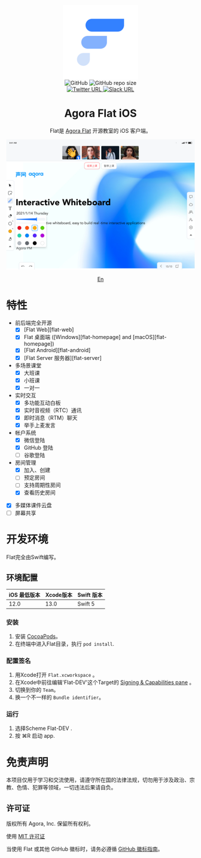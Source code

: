 <div align="center">
    <img width="200" height="200" style="display: block;" src="art/flat-logo.png">
</div>
<div align="center">
    <img alt="GitHub" src="https://img.shields.io/github/license/netless-io/flat-ios?color=9cf&style=flat-square">
    <img alt="GitHub repo size" src="https://img.shields.io/github/repo-size/netless-io/flat-ios?color=9cf&style=flat-square">
    <br>
    <a target="_blank" href="https://twitter.com/AgoraFlat">
    <img alt="Twitter URL" src="https://img.shields.io/badge/Twitter-AgoraFlat-9cf.svg?logo=twitter&style=flat-square">
    </a>
    <a target="_blank" href="https://github.com/netless-io/flat/issues/926">
        <img alt="Slack URL" src="https://img.shields.io/badge/Slack-AgoraFlat-9cf.svg?logo=slack&style=flat-square">
    </a>
</div>

<div align="center">
    <h1>Agora Flat iOS</h1>
    <p>Flat是 <a href="https://flat.whiteboard.agora.io/en/">Agora Flat</a> 开源教室的 iOS 客户端。</p>
    <img src="art/flat-showcase.png">
    <p><a href="./README-zh.md">En</a></p>
</div>

# 特性
-   前后端完全开源
    -   [x] [Flat Web][flat-web]
    -   [x] Flat 桌面端 ([Windows][flat-homepage] and [macOS][flat-homepage])
    -   [x] [Flat Android][flat-android]
    -   [x] [Flat Server 服务器][flat-server]
-   多场景课堂
    -   [x] 大班课
    -   [x] 小班课
    -   [x] 一对一
-   实时交互
    -   [x] 多功能互动白板
    -   [x] 实时音视频（RTC）通讯
    -   [x] 即时消息（RTM）聊天
    -   [x] 举手上麦发言
-   帐户系统
    -   [x] 微信登陆
    -   [x] GitHub 登陆
    -   [ ] 谷歌登陆
-   房间管理
    -   [x] 加入、创建
    -   [ ] 预定房间
    -   [ ] 支持周期性房间
    -   [x] 查看历史房间
-   [x] 多媒体课件云盘
-   [ ] 屏幕共享
# 开发环境

Flat完全由Swift编写。

## 环境配置

iOS 最低版本 | Xcode版本 | Swift 版本
------------ | ------------- | -------------
12.0 | 13.0 | Swift 5

### 安装
1. 安装 [CocoaPods](https://cocoapods.org)。
2. 在终端中进入Flat目录，执行 `pod install`.

### 配置签名
1. 用Xcode打开 `Flat.xcworkspace` 。
2. 在Xcode中前往编辑'Flat-DEV'这个Target的 [Signing & Capabilities pane](https://developer.apple.com/documentation/xcode/adding_capabilities_to_your_app) 。
3. 切换到你的 `Team`。
4. 换一个不一样的 `Bundle identifier`。

### 运行
1. 选择Scheme Flat-DEV .
2. 按 ⌘R 启动 app.

# 免责声明
本项目仅用于学习和交流使用，请遵守所在国的法律法规，切勿用于涉及政治、宗教、色情、犯罪等领域，一切违法后果请自负。

## 许可证

版权所有 Agora, Inc. 保留所有权利。

使用 [MIT 许可证](https://github.com/netless-io/flat/blob/main/LICENSE)

当使用 Flat 或其他 GitHub 徽标时，请务必遵循 [GitHub 徽标指南](https://github.com/logos)。
